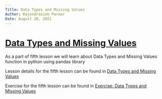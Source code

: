 ```yaml
---
Title: Data Types and Missing Values
Author: Rajendrasinh Parmar
Date: August 20, 2021
---
```


# [Data Types and Missing Values](./data-types-and-missing-values.ipynb)

As a part of fifth lesson we will learn about Data Types and Missing Values function in python using pandas library

Lesson details for the fifth lesson can be found in [Data Types and Missing Values](./data-types-and-missing-values.ipynb)

Exercise for the fifth lesson can be found in [Exercise: Data Types and Missing Values](./exercise-data-types-and-missing-values.ipynb)